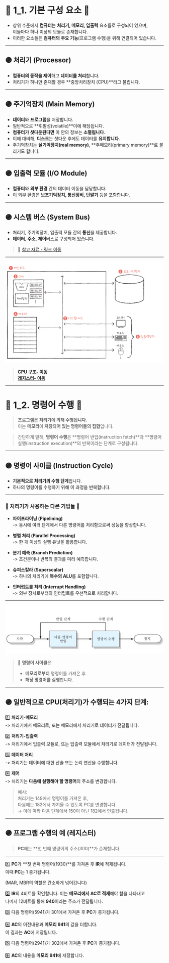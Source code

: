 # 🔹 1_1. 기본 구성 요소 🔹

- 상위 수준에서 **컴퓨터**는 **처리기, 메모리, 입출력** 요소들로 구성되어 있으며,  
  이들마다 하나 이상의 모듈로 존재합니다.
- 이러한 요소들은 **컴퓨터의 주요 기능**(프로그램 수행)을 위해 연결되어 있습니다.

---

## 🟣 처리기 (Processor)

- **컴퓨터의 동작을 제어**하고 **데이터를 처리**합니다.
- 처리기가 하나만 존재할 경우 **중앙처리장치 (CPU)**라고 불립니다.

---

## 🟣 주기억장치 (Main Memory)

- **데이터**와 **프로그램**을 저장합니다.
- 일반적으로 **휘발성(volatile)**이에 해당됩니다.
- **컴퓨터가 셧다운된다면** 이 안의 정보는 **소멸됩니다**.
- 이에 대비해, **디스크**는 셧다운 후에도 데이터를 **유지합니다**.
- 주기억장치는 **실기억장치(real memory)**, **주메모리(primary memory)**로 불리기도 합니다.

---

## 🟣 입출력 모듈 (I/O Module)

- **컴퓨터**와 **외부 환경** 간의 데이터 이동을 담당합니다.
- 이 외부 환경은 **보조기억장치, 통신장비, 단말기** 등을 포함합니다.

---

## 🟣 시스템 버스 (System Bus)

- 처리기, 주기억장치, 입출력 모듈 간의 **통신**을 제공합니다.
- **데이터**, **주소**, **제어**버스로 구성되어 있습니다.

> 🔹 [참고 자료 - 링크 이동](https://dheldh77.tistory.com/entry/%EC%BB%B4%ED%93%A8%ED%84%B0%EA%B5%AC%EC%A1%B0-%EC%8B%9C%EC%8A%A4%ED%85%9C-%EB%B2%84%EC%8A%A4System-bus)

---

![컴퓨터 기본 구성 요소](./images/image1.png)

> [**CPU 구조- 이동**](./cpu/cpu_componant..md)   
> [**레지스터- 이동**](./cpu/register_1.md)


---

# 🔹 1_2. 명령어 수행 🔹

> **프로그램은 처리기에 의해 수행됩니다.**  
> 이는 **메모리에 저장되어 있는 명령어들의 집합**입니다.

> 간단하게 말해, **명령어 수행**은 **명령어 반입(instruction fetch)**과 **명령어 실행(instruction execution)**의 반복이라는 단계로 구성됩니다.

---

## 🟣 명령어 사이클 (Instruction Cycle)

- **기본적으로 처리기의 수행 단계**입니다.
- 하나의 명령어를 수행하기 위해 이 과정을 반복합니다.

---

### 🔹 처리기가 사용하는 다른 기법들 🔹

- **파이프라이닝 (Pipelining)**  
  -> 동시에 여러 단계에서 다른 명령어를 처리함으로써 성능을 향상합니다.

- **병렬 처리 (Parallel Processing)**  
  -> 한 개 이상의 실행 유닛을 활용합니다.

- **분기 예측 (Branch Prediction)**  
  -> 조건문이나 반복의 결과를 미리 예측합니다.

- **슈퍼스칼라 (Superscalar)**  
  -> 하나의 처리기에 **복수의 ALU**를 포함합니다.

- **인터럽트를 처리 (Interrupt Handling)**  
  -> 외부 장치로부터의 인터럽트를 우선적으로 처리합니다.

---

![명령어 사이클](./images/image2.png)

> 🔹 **명령어 사이클**은
> - **메모리로부터** 명령어를 가져온 후
> - **해당 명령어를 실행**합니다.

---

## 🟣 일반적으로 CPU(처리기)가 수행되는 4가지 단계:

1️⃣ **처리기-메모리**  
-> 처리기에서 메모리로, 또는 메모리에서 처리기로 데이터가 전달됩니다.

2️⃣ **처리기-입출력**  
-> 처리기에서 입출력 모듈로, 또는 입출력 모듈에서 처리기로 데이터가 전달됩니다.

3️⃣ **데이터 처리**  
-> 처리기는 데이터에 대한 산술 또는 논리 연산을 수행합니다.

4️⃣ **제어**  
-> 처리기는 **다음에 실행해야 할 명령어**의 주소를 변경합니다.

> 예시:  
>  처리기는 149에서 명령어를 가져온 후,  
>  다음에는 182에서 가져올 수 있도록 PC를 변경합니다.  
>  → 이에 따라 다음 단계에서 150이 아닌 182에서 인출됩니다.

---

## 🟣 프로그램 수행의 예 (레지스터)

> **PC**에는 **첫 번째 명령어의 주소(300)**가 존재합니다.

---

1️⃣ **PC**가 **첫 번째 명령어(1930)**를 가져온 후 **IR**에 적재됩니다.  
이때 **PC**는 1 증가됩니다.

(MAR, MBR의 역할은 간소하게 넘어갑니다)

2️⃣ **IR**의 4비트를 확인합니다. 이는 **메모리에서 AC로 적재**해야 함을 나타내고  
나머지 12비트를 통해 **940**이라는 주소가 전달됩니다.

3️⃣ 다음 명령어(5941)가 301에서 가져온 후 **PC**가 증가됩니다.

4️⃣ **AC**의 이전내용과 **메모리 941**의 값을 더합니다.  
이 결과는 **AC**에 저장됩니다.

5️⃣ 다음 명령어(2941)가 302에서 가져온 후 **PC**가 증가됩니다.

6️⃣ **AC**의 내용을 **메모리 941**에 저장합니다.

